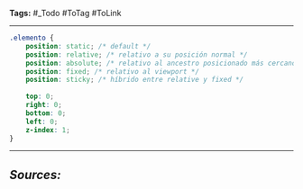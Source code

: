 **Tags:** #_Todo
#ToTag #ToLink 
- - -
```css
.elemento {
    position: static; /* default */
    position: relative; /* relativo a su posición normal */
    position: absolute; /* relativo al ancestro posicionado más cercano */
    position: fixed; /* relativo al viewport */
    position: sticky; /* híbrido entre relative y fixed */
    
    top: 0;
    right: 0;
    bottom: 0;
    left: 0;
    z-index: 1;
}
```

- - - 
## ***Sources:***